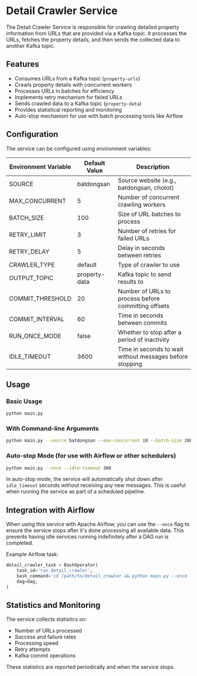 # Detail Crawler Service

The Detail Crawler Service is responsible for crawling detailed property information from URLs that are provided via a Kafka topic. It processes the URLs, fetches the property details, and then sends the collected data to another Kafka topic.

## Features

-   Consumes URLs from a Kafka topic (`property-urls`)
-   Crawls property details with concurrent workers
-   Processes URLs in batches for efficiency
-   Implements retry mechanism for failed URLs
-   Sends crawled data to a Kafka topic (`property-data`)
-   Provides statistical reporting and monitoring
-   Auto-stop mechanism for use with batch processing tools like Airflow

## Configuration

The service can be configured using environment variables:

| Environment Variable | Default Value | Description                                              |
| -------------------- | ------------- | -------------------------------------------------------- |
| SOURCE               | batdongsan    | Source website (e.g., batdongsan, chotot)                |
| MAX_CONCURRENT       | 5             | Number of concurrent crawling workers                    |
| BATCH_SIZE           | 100           | Size of URL batches to process                           |
| RETRY_LIMIT          | 3             | Number of retries for failed URLs                        |
| RETRY_DELAY          | 5             | Delay in seconds between retries                         |
| CRAWLER_TYPE         | default       | Type of crawler to use                                   |
| OUTPUT_TOPIC         | property-data | Kafka topic to send results to                           |
| COMMIT_THRESHOLD     | 20            | Number of URLs to process before committing offsets      |
| COMMIT_INTERVAL      | 60            | Time in seconds between commits                          |
| RUN_ONCE_MODE        | false         | Whether to stop after a period of inactivity             |
| IDLE_TIMEOUT         | 3600          | Time in seconds to wait without messages before stopping |

## Usage

### Basic Usage

```bash
python main.py
```

### With Command-line Arguments

```bash
python main.py --source batdongsan --max-concurrent 10 --batch-size 200
```

### Auto-stop Mode (for use with Airflow or other schedulers)

```bash
python main.py --once --idle-timeout 300
```

In auto-stop mode, the service will automatically shut down after `idle_timeout` seconds without receiving any new messages. This is useful when running the service as part of a scheduled pipeline.

## Integration with Airflow

When using this service with Apache Airflow, you can use the `--once` flag to ensure the service stops after it's done processing all available data. This prevents having idle services running indefinitely after a DAG run is completed.

Example Airflow task:

```python
detail_crawler_task = BashOperator(
    task_id='run_detail_crawler',
    bash_command='cd /path/to/detail_crawler && python main.py --once --idle-timeout 300',
    dag=dag,
)
```

## Statistics and Monitoring

The service collects statistics on:

-   Number of URLs processed
-   Success and failure rates
-   Processing speed
-   Retry attempts
-   Kafka commit operations

These statistics are reported periodically and when the service stops.
